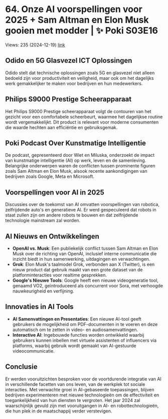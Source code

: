 # 64. Onze AI voorspellingen voor 2025 + Sam Altman en Elon Musk gooien met modder | ✨ Poki S03E16
Views: 235 (2024-12-19) [link](https://www.youtube.com/watch?v=Qs8bjvwG77M)


 ## Odido en 5G Glasvezel ICT Oplossingen
Odido stelt dat technische oplossingen zoals 5G en glasvezel niet alleen bedoeld zijn voor productiviteit en veiligheid, maar ook om het dagelijks werk gemakkelijker te maken voor bedrijven en hun medewerkers.

## Philips S9000 Prestige Scheerapparaat
Het Philips S9000 Prestige scheerapparaat volgt de contouren van het gezicht voor een comfortabele scheerbeurt, waarmee het dagelijkse routine wordt vergemakkelijkt. Dit product is relevant voor moderne consumenten die waarde hechten aan efficiëntie en gebruiksgemak.

## Poki Podcast Over Kunstmatige Intelligentie
De podcast, gepresenteerd door Wiet en Miluska, onderzoekt de impact van kunstmatige intelligentie (AI) op werk, leven en de samenleving. Belangrijke onderwerpen waren de conflicten tussen prominente figuren zoals Sam Altman en Elon Musk, alsook recente aankondigingen van bedrijven zoals Google, Meta en Microsoft.

## Voorspellingen voor AI in 2025
Discussies over de toekomst van AI omvatten voorspellingen van robotica, zelfrijdende auto's en generatieve AI. Er werd gespeculeerd dat robots in staat zullen zijn om andere robots te bouwen en dat zelfrijdende technologie mainstream zal worden.

## AI Nieuws en Ontwikkelingen
- **OpenAI vs. Musk**: Een publiekelijk conflict tussen Sam Altman en Elon Musk over de richting van OpenAI, inclusief interne communicatie die inzicht biedt in hun samenwerking, uitdagingen en verwachtingen.
- **Grok**: Elon Musk's taalmodel Grok, verbonden aan X (Twitter), is een nieuw product dat gebruik maakt van een grote dataset van de platforminteracties voor realtime gesprekken.
- **Google's Nieuwe Tools**: Google heeft een nieuwe videogeneratie tool, genaamd VO2, geïntroduceerd als concurrent voor Sora, met verhoogde nauwkeurigheid en verfijning.

## Innovaties in AI Tools
- **AI Samenvattingen en Presentaties**: Een nieuwe AI-tool geeft gebruikers de mogelijkheid om PDF-documenten in te voeren en deze automatisch om te zetten in video- en audiosamenvattingen.
- **Interactive AI**: Ingebouwde functies worden ontwikkeld waarbij gebruikers kunnen inbellen met virtuele assistenten of influencers via platforms, waarbij gebruik wordt gemaakt van AI-gestuurde videocommunicatie.

## Conclusie
Er werden vooruitzichten besproken voor de voortdurende integratie van AI in verschillende facetten van ons leven, van de werkplek tot sociale interacties. Met verwachte groei in AI-gebaseerde toepassingen, blijven bedrijven experimenteren met nieuwe technologieën om de effectiviteit en toegankelijkheid van hun diensten te vergroten. Het jaar 2024 zal waarschijnlijk gevuld zijn met vooruitgangen in AI- en robottechnologieën, die hun plek in de maatschappij verder verstevigen.